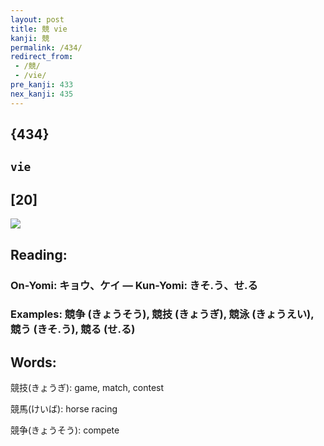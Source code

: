 ```yaml
---
layout: post
title: 競 vie
kanji: 競
permalink: /434/
redirect_from:
 - /競/
 - /vie/
pre_kanji: 433
nex_kanji: 435
---
```


## {434}

## `vie`

## [20]

<div class="stroke"><img src="E7ABB6.png" /></div>

## Reading:

### On-Yomi: キョウ、ケイ &mdash; Kun-Yomi: きそ.う、せ.る

### Examples: 競争 (きょうそう), 競技 (きょうぎ), 競泳 (きょうえい), 競う (きそ.う), 競る (せ.る)

## Words:

競技(きょうぎ): game, match, contest

競馬(けいば): horse racing

競争(きょうそう): compete
